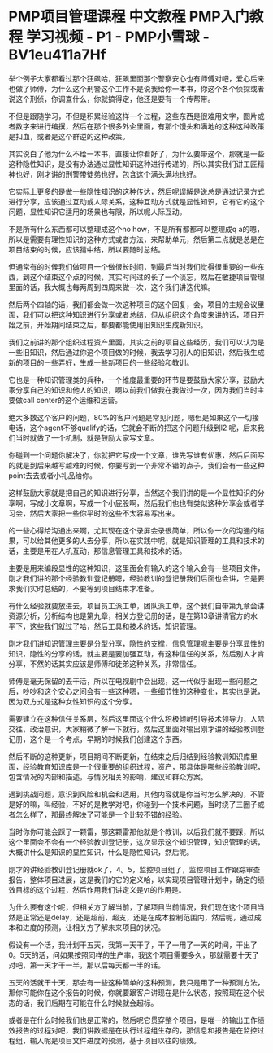# PMP项目管理课程 中文教程 PMP入门教程 学习视频 - P1 - PMP小雪球 - BV1eu411a7Hf

举个例子大家都看过那个狂飙哈，狂飙里面那个警察安心也有师傅对吧，爱心后来也做了师傅，为什么这个刑警这个工作不是说我给你一本书，你这个各个侦探或者说这个刑侦，你调查什么，你就搞得定，他还是要有一个传帮带。

不但是跟随学习，不但是积累经验这样一个过程，这些东西是很难用文字，图片或者数字来进行编撰，然后在那个很多外企里面，有那个馒头和满地的这种这种政策是扣血，或者是这个群逆的这种政策。

其实说白了他为什么不给一本书，直接让你看好了，为什么要带这个，那就是一些这种隐性知识，是没有办法通过显性知识这种进行传递的，所以其实我们讲工匠精神也好，刚才讲的刑警带徒弟也好，包含这个满头满地也好。

它实际上更多的是做一些隐性知识的这种传达，然后呢误解是说总是通过记录方式进行分享，应该通过互动或人际关系，这种互动方式就是显性知识，它有它的这个问题，显性知识它适用的场景也有限，所以呢人际互动。

不是所有什么东西都可以整理成这个no how，不是所有都都可以整理成q a的嗯，所以是需要有理性知识的这种方式或者方法，来帮助单元，然后第二点就是总是在项目结束的时候，应该猜中结，所以要随时总结。

但通常有的时候我们做项目一个做很长时间，到最后当时我们觉得很重要的一些东西，到这个结束这个点的时候，其实时间过的长了一个淡忘，然后在敏捷项目管理里面的话，我大概也每两周到四周来做一次，这个我们讲迭代嘛。

然后两个四轴的话，我们都会做一次这种项目的这个回复，会，项目的主规会议里面，我们可以把这种知识进行分享或者总结，但从组织这个角度来讲的话，项目开始之前，开始期间结束之后，都要都能使用旧知识生成新知识。

我们之前讲的那个组织过程资产里面，其实之前的项目这些经历，我们可以认为是一些旧知识，然后通过你这个项目做的时候，我去学习别人的旧知识，然后我生成新的项目的一些弄好，生成一些新项目的一些经验和教训。

它也是一种知识管理类的兵种，一个维度最重要的环节是要鼓励大家分享，鼓励大家分享自己的知识和他人的知识，啊以前我们做我在我做过一次，因为我们当时主要做call center的这个运维和运营。

绝大多数这个客户的问题，80%的客户问题是常见问题，嗯但是如果这个一切接电话，这个agent不够qualify的话，它就会不断的把这个问题升级到l2 呢，后来我们当时就做了一个机制，就是鼓励大家写文章。

你碰到一个问题你解决了，你就把它写成一个文章，谁先写谁有优惠，然后后面写的就是到后来越写越难的时候，你要写到一个非常不错的点子，我们会有一些这种point去去或者小礼品给你。

这样鼓励大家就是把自己的知识进行分享，当然这个我们讲的是一个显性知识的分享啊，写成小文章啊，写成一个小屁股啊，然后我们也也有类似这种分享会或者学习会，然后大家把一些你平时的这些不太容易写出来。

的一些心得给沟通出来啊，尤其现在这个录屏会录很简单，所以你一次的沟通的结果，可以给其他更多的人去分享，所以在实践中呢，就是知识管理的工具和技术的话，主要是用在人机互动，那信息管理工具和技术的话。

主要是用来编段显性的这种知识，这里面会有输入的这个输入会有一些项目文件，刚才我们讲的那个经验教训登记册嗯，经验教训的登记册我们后面也会讲，它是要求我们实时总结的，不要等到项目结束才准备。

有什么经验就要放进去，项目员工派工单，团队派工单，这个我们自带第九章会讲资源分析，分析结构也是第九章，相关方登记册的话，是在第13章讲清官方的水平下，这些我们就过了哈，然后工具和技术的话，知识管理。

刚才我们讲知识管理主要是分型分享，隐性的支撑，信息管理呢主要是分享显性的知识，隐性的分享的话，就主要是要加强互动，有这种信任的关系，然后别人才肯分享，不然的话其实应该是师傅和徒弟这种关系，非常信任。

师傅是毫无保留的去干活，所以在电视剧中会出现，这一代似乎出现一些问题之后，吵吵和这个安心之间会有一些这种嗯，一些细节性的这种变化，其实也是说，因为双方式是这种女性知识的这个分享。

需要建立在这种信任关系层，然后这里面这个什么积极倾听引导技术领导力，人际交往，政治意识，大家稍微了解一下就行，然后这里面对输出刚才讲的经验教训登记册，这个是一个考点，早期的时候我们创建这个东西。

然后不断的这种更新，项目期间不断更新，在结束之后归结到经验教训知识库里面，经验教育知识库是一个很重要的组织过程，资产，那具体是哪些经验教训呢，包含情况的内部和描述，与情况相关的影响，建议和群众方案。

遇到挑战问题，意识到风险和机会和适用，其他内容就是你当时怎么解决的，不管是好的嘛，叫经验，不好的是教学对吧，你碰到一个技术问题，当时绕了三圈子或者怎么样了，那最终解决了可能是一个比较不错的经验。

当时你你可能会踩了一颗雷，那这颗雷那他就是个教训，以后我们就不要踩，所以这个里面会不会有一个经验教训登记册，这次显示这个知识管理，知识管理的话，大概讲什么是知识的显性知识，什么是隐性知识，然后呢。

刚才的讲经验教训登记册就ok了，4。5，监控项目组了，监控项目工作跟踪审查报告，整体项目进展，这是我们的它的定义哈，以实现项目管理计划中，确定的绩效目标的这个过程，然后作用我们讲定义是vt的作用是。

为什么要有这个呢，但相关方了解当前，了解项目当前情况，我们现在这个项目当然是正常还是delay，还是超前，超支，还是在成本控制范围内，然后呢，通过成本和进度的预测，让相关方了解未来项目的状况。

假设有一个活，我计划干五天，我第一天干了，干了一用了一天的时间，干出了0。5天的活，问如果按照同样的生产率，我这个项目需要多久，那就需要十天了对吧，第一天才干一半，那以后每天都一半的话。

五天的活就干十天，那会有一些这种简单的这种预测，我只是用了一种预测方法，那你可能你在这个报告的时候，你就要跟客户讲现在是什么状态，按照现在这个状态的话，我们后期在可能在什么时候就会超标。

或者是在什么时候我们也是正常的，然后呢它贯穿整个项目，是唯一的输出工作绩效报告的过程对吧，我们讲数据是在执行过程组生存的，那信息和报告是在监控过程组，输入呢是项目文件进度的预测，基于项目以往的绩效。

